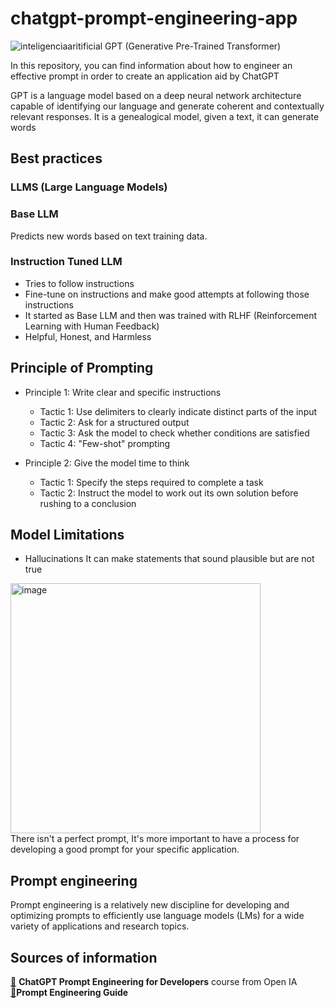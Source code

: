 # chatgpt-prompt-engineering-app

![inteligenciaaritificial](https://github.com/CarolinaChavezDavid/chatgpt-prompt-engineering-app/assets/77591347/f3ebb9fc-8d04-48cd-b6c2-2193ceefe2fb)
GPT (Generative Pre-Trained Transformer)

In this repository, you can find information about how to engineer an effective prompt in order to create an application aid by ChatGPT

 GPT is a language model based on a deep neural network architecture capable of identifying our language and generate coherent and contextually relevant responses. It is a genealogical model, given a text, it can generate words

## Best practices

### LLMS (Large Language Models)
### Base LLM
Predicts new words based on text training data.
### Instruction Tuned LLM
* Tries to follow instructions
* Fine-tune on instructions and make good attempts at following those instructions
* It started as Base LLM and then was trained with RLHF (Reinforcement Learning with Human Feedback)
* Helpful, Honest, and Harmless

## Principle of Prompting
* Principle 1: Write clear and specific instructions
  * Tactic 1: Use delimiters to clearly indicate distinct parts of the input
  * Tactic 2: Ask for a structured output
  * Tactic 3: Ask the model to check whether conditions are satisfied
  * Tactic 4: "Few-shot" prompting
 
* Principle 2: Give the model time to think
  * Tactic 1: Specify the steps required to complete a task
  * Tactic 2: Instruct the model to work out its own solution before rushing to a conclusion

## Model Limitations
* Hallucinations
It can make statements that sound plausible but are not true

<img width="400" alt="image" src="https://github.com/CarolinaChavezDavid/chatgpt-prompt-engineering-app/assets/77591347/f60098c0-36c5-4775-8a02-c8b3a592b607"> </br>
There isn't a perfect prompt, It's more important to have a process for developing a good prompt for your specific application.

## Prompt engineering
Prompt engineering is a relatively new discipline for developing and optimizing prompts to efficiently use language models (LMs) for a wide variety of applications and research topics. 


## Sources of information
[🔗](https://www.deeplearning.ai/short-courses/chatgpt-prompt-engineering-for-developers/) **ChatGPT Prompt Engineering for Developers** course from Open IA </br>
[🔗](https://www.promptingguide.ai/)**Prompt Engineering Guide**


